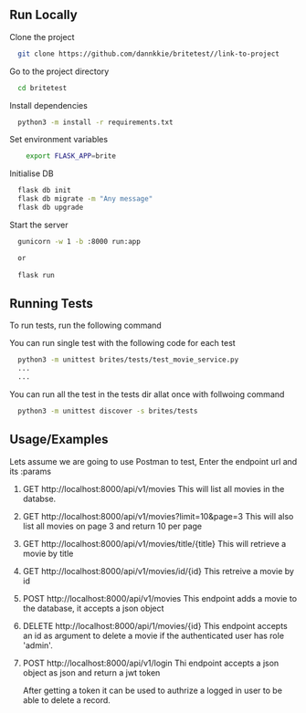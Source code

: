 ## Run Locally

Clone the project

```bash
  git clone https://github.com/dannkkie/britetest//link-to-project
```

Go to the project directory

```bash
  cd britetest
```

Install dependencies

```bash
  python3 -m install -r requirements.txt
```

Set environment variables

```bash
    export FLASK_APP=brite
```

Initialise DB

```bash
  flask db init
  flask db migrate -m "Any message"
  flask db upgrade
```

Start the server

```bash
  gunicorn -w 1 -b :8000 run:app

  or 
  
  flask run
```



## Running Tests

To run tests, run the following command

You can run single test with the following code for each test
```bash
  python3 -m unittest brites/tests/test_movie_service.py
  ...
  ...
```

You can run all the test in the tests dir allat once with follwoing command
```bash
  python3 -m unittest discover -s brites/tests
```




## Usage/Examples

Lets assume we are going to use Postman to test,
Enter the endpoint url and its :params

1. GET http://localhost:8000/api/v1/movies
    This will list all movies in the databse.

2. GET http://localhost:8000/api/v1/movies?limit=10&page=3
    This will also list all movies on page 3 and return 10 per page

3. GET http://localhost:8000/api/v1/movies/title/{title}
    This will retrieve a movie by title

4. GET http://localhost:8000/api/v1/movies/id/{id}
    This retreive a movie by id


5. POST http://localhost:8000/api/v1/movies
    This endpoint adds a movie to the database,  it accepts a json  object


6. DELETE http://localhost:8000/api/1/movies/{id}
    This endpoint accepts an id as argument  to delete a movie if the authenticated user has role 'admin'.


7. POST http://localhost:8000/api/v1/login
    Thi endpoint accepts a json object as json and return a jwt token

    After getting a token it can be used to authrize a logged in user to be able to delete a record.